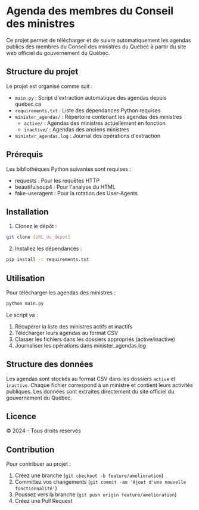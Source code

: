 # Agenda des membres du Conseil des ministres

Ce projet permet de télécharger et de suivre automatiquement les agendas publics des membres du Conseil des ministres du Québec à partir du site web officiel du gouvernement du Québec.

## Structure du projet

Le projet est organisé comme suit :

- `main.py` : Script d'extraction automatique des agendas depuis quebec.ca
- `requirements.txt` : Liste des dépendances Python requises
- `minister_agendas/` : Répertoire contenant les agendas des ministres
  - `active/` : Agendas des ministres actuellement en fonction
  - `inactive/` : Agendas des anciens ministres
- `minister_agendas.log` : Journal des opérations d'extraction

## Prérequis

Les bibliothèques Python suivantes sont requises :
- requests : Pour les requêtes HTTP
- beautifulsoup4 : Pour l'analyse du HTML
- fake-useragent : Pour la rotation des User-Agents

## Installation

1. Clonez le dépôt :
```bash
git clone [URL_du_depot]
```

2. Installez les dépendances :
```bash
pip install -r requirements.txt
```

## Utilisation

Pour télécharger les agendas des ministres :
```bash
python main.py
```

Le script va :
1. Récupérer la liste des ministres actifs et inactifs
2. Télécharger leurs agendas au format CSV
3. Classer les fichiers dans les dossiers appropriés (active/inactive)
4. Journaliser les opérations dans minister_agendas.log

## Structure des données

Les agendas sont stockés au format CSV dans les dossiers `active` et `inactive`. Chaque fichier correspond à un ministre et contient leurs activités publiques. Les données sont extraites directement du site officiel du gouvernement du Québec.

## Licence

© 2024 - Tous droits réservés

## Contribution

Pour contribuer au projet :

1. Créez une branche (`git checkout -b feature/amelioration`)
2. Committez vos changements (`git commit -am 'Ajout d'une nouvelle fonctionnalité'`)
3. Poussez vers la branche (`git push origin feature/amelioration`)
4. Créez une Pull Request